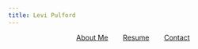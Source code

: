 ```yaml
---
title: Levi Pulford
---
```

<div style="display: flex; justify-content: center; gap: 30px;">
    <a href="about.md">About Me</a>
    <a href="resume.md">Resume</a>
    <a href="contact.md">Contact</a>
</div>
